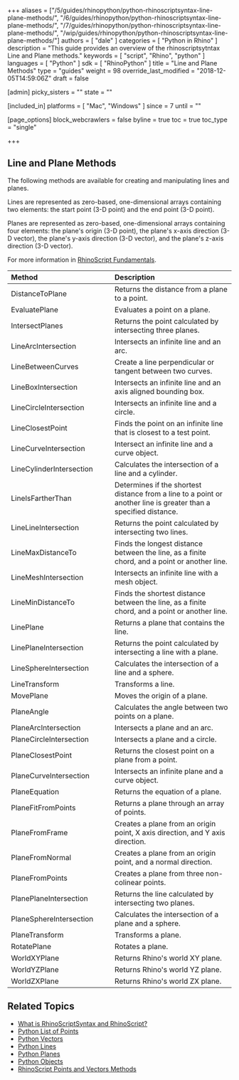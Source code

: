 +++
aliases = ["/5/guides/rhinopython/python-rhinoscriptsyntax-line-plane-methods/", "/6/guides/rhinopython/python-rhinoscriptsyntax-line-plane-methods/", "/7/guides/rhinopython/python-rhinoscriptsyntax-line-plane-methods/", "/wip/guides/rhinopython/python-rhinoscriptsyntax-line-plane-methods/"]
authors = [ "dale" ]
categories = [ "Python in Rhino" ]
description = "This guide provides an overview of the rhinoscriptsytntax Line and Plane methods."
keywords = [ "script", "Rhino", "python" ]
languages = [ "Python" ]
sdk = [ "RhinoPython" ]
title = "Line and Plane Methods"
type = "guides"
weight = 98
override_last_modified = "2018-12-05T14:59:06Z"
draft = false

[admin]
picky_sisters = ""
state = ""

[included_in]
platforms = [ "Mac", "Windows" ]
since = 7
until = ""

[page_options]
block_webcrawlers = false
byline = true
toc = true
toc_type = "single"

+++
 
## Line and Plane Methods

The following methods are available for creating and manipulating lines and planes.

Lines are represented as zero-based, one-dimensional arrays containing two elements: the start point (3-D point) and the end point (3-D point).

Planes are represented as zero-based, one-dimensional arrays containing four elements: the plane's origin (3-D point), the plane's x-axis direction (3-D vector), the plane's y-axis direction (3-D vector), and the plane's z-axis direction (3-D vector).

For more information in [RhinoScript Fundamentals](/guides/rhinopython/python-rhinoscriptsyntax-introduction).

| Method | | |  Description |
|:--------|:-:|:-:|:--------|
| DistanceToPlane | | | Returns the distance from a plane to a point. |
| EvaluatePlane | | | Evaluates a point on a plane. |
| IntersectPlanes | | | Returns the point calculated by intersecting three planes. |
| LineArcIntersection | | | Intersects an infinite line and an arc. |
| LineBetweenCurves | | | Create a line perpendicular or tangent between two curves. |
| LineBoxIntersection | | | Intersects an infinite line and an axis aligned bounding box. |
| LineCircleIntersection | | | Intersects an infinite line and a circle. |
| LineClosestPoint | | | Finds the point on an infinite line that is closest to a test point. |
| LineCurveIntersection | | | Intersect an infinite line and a curve object. |
| LineCylinderIntersection | | | Calculates the intersection of a line and a cylinder. |
| LineIsFartherThan | | | Determines if the shortest distance from a line to a point or another line is greater than a specified distance. |
| LineLineIntersection | | | Returns the point calculated by intersecting two lines. |
| LineMaxDistanceTo | | | Finds the longest distance between the line, as a finite chord, and a point or another line. |
| LineMeshIntersection | | | Intersects an infinite line with a mesh object. |
| LineMinDistanceTo | | | Finds the shortest distance between the line, as a finite chord, and a point or another line. |
| LinePlane | | | Returns a plane that contains the line. |
| LinePlaneIntersection | | | Returns the point calculated by intersecting a line with a plane. |
| LineSphereIntersection | | | Calculates the intersection of a line and a sphere. |
| LineTransform | | | Transforms a line. |
| MovePlane | | | Moves the origin of a plane. |
| PlaneAngle | | | Calculates the angle between two points on a plane. |
| PlaneArcIntersection | | | Intersects a plane and an arc. |
| PlaneCircleIntersection | | | Intersects a plane and a circle. |
| PlaneClosestPoint | | | Returns the closest point on a plane from a point. |
| PlaneCurveIntersection | | | Intersects an infinite plane and a curve object. |
| PlaneEquation | | | Returns the equation of a plane. |
| PlaneFitFromPoints | | | Returns a plane through an array of points. |
| PlaneFromFrame | | | Creates a plane from an origin point, X axis direction, and Y axis direction. |
| PlaneFromNormal | | | Creates a plane from an origin point, and a normal direction. |
| PlaneFromPoints | | | Creates a plane from three non-colinear points. |
| PlanePlaneIntersection | | | Returns the line calculated by intersecting two planes. |
| PlaneSphereIntersection | | | Calculates the intersection of a plane and a sphere. |
| PlaneTransform | | | Transforms a plane. |
| RotatePlane | | | Rotates a plane. |
| WorldXYPlane | | | Returns Rhino's world XY plane. |
| WorldYZPlane | | | Returns Rhino's world YZ plane. |
| WorldZXPlane | | | Returns Rhino's world ZX plane. |

## Related Topics

- [What is RhinoScriptSyntax and RhinoScript?](/guides/rhinopython/what-is-rhinopython)
- [Python List of Points](/guides/rhinopython/python-rhinoscriptsyntax-list-points)
- [Python Vectors](/guides/rhinopython/python-rhinoscriptsyntax-vectors)
- [Python Lines](/guides/rhinopython/python-rhinoscriptsyntax-lines)
- [Python Planes](/guides/rhinopython/python-rhinoscriptsyntax-planes)
- [Python Objects](/guides/rhinopython/python-rhinoscriptsyntax-objects)
- [RhinoScript Points and Vectors Methods](/guides/rhinopython/python-rhinoscriptsyntax-point-vector-methods)
